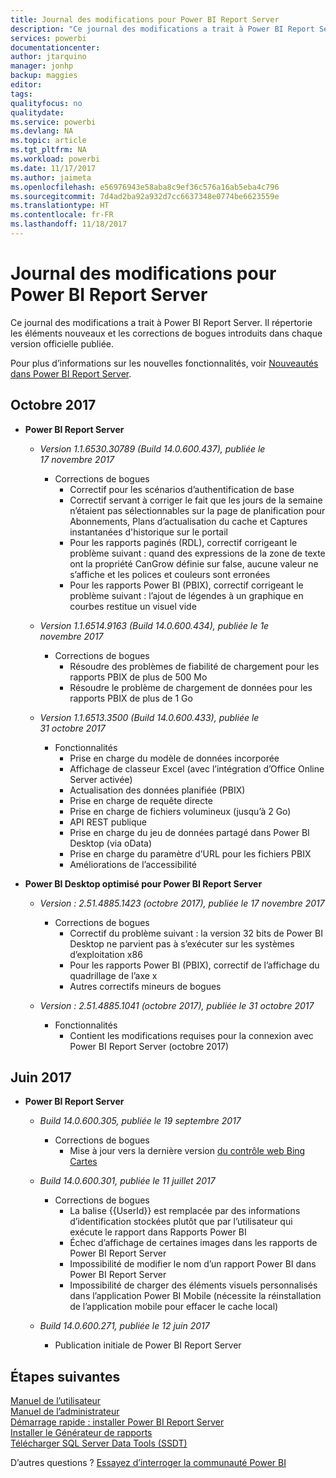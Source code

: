 ```yaml
---
title: Journal des modifications pour Power BI Report Server
description: "Ce journal des modifications a trait à Power BI Report Server. Il répertorie les éléments nouveaux et les corrections de bogues introduits dans chaque version officielle publiée."
services: powerbi
documentationcenter: 
author: jtarquino
manager: jonhp
backup: maggies
editor: 
tags: 
qualityfocus: no
qualitydate: 
ms.service: powerbi
ms.devlang: NA
ms.topic: article
ms.tgt_pltfrm: NA
ms.workload: powerbi
ms.date: 11/17/2017
ms.author: jaimeta
ms.openlocfilehash: e56976943e58aba8c9ef36c576a16ab5eba4c796
ms.sourcegitcommit: 7d4ad2ba92a932d7cc6637348e0774be6623559e
ms.translationtype: HT
ms.contentlocale: fr-FR
ms.lasthandoff: 11/18/2017
---
```

# <a name="changelog-for-power-bi-report-server"></a>Journal des modifications pour Power BI Report Server

Ce journal des modifications a trait à Power BI Report Server. Il répertorie les éléments nouveaux et les corrections de bogues introduits dans chaque version officielle publiée.

Pour plus d’informations sur les nouvelles fonctionnalités, voir [Nouveautés dans Power BI Report Server](whats-new.md).

## <a name="october-2017"></a>Octobre 2017

- **Power BI Report Server**
    - *Version 1.1.6530.30789 (Build 14.0.600.437), publiée le 17 novembre 2017*
        - Corrections de bogues
            - Correctif pour les scénarios d’authentification de base 
            - Correctif servant à corriger le fait que les jours de la semaine n’étaient pas sélectionnables sur la page de planification pour Abonnements, Plans d’actualisation du cache et Captures instantanées d'historique sur le portail
            - Pour les rapports paginés (RDL), correctif corrigeant le problème suivant : quand des expressions de la zone de texte ont la propriété CanGrow définie sur false, aucune valeur ne s’affiche et les polices et couleurs sont erronées
            - Pour les rapports Power BI (PBIX), correctif corrigeant le problème suivant : l’ajout de légendes à un graphique en courbes restitue un visuel vide

    - *Version 1.1.6514.9163 (Build 14.0.600.434), publiée le 1e novembre 2017*
        - Corrections de bogues
            - Résoudre des problèmes de fiabilité de chargement pour les rapports PBIX de plus de 500 Mo
            - Résoudre le problème de chargement de données pour les rapports PBIX de plus de 1 Go

    - *Version 1.1.6513.3500 (Build 14.0.600.433), publiée le 31 octobre 2017*
        - Fonctionnalités
            - Prise en charge du modèle de données incorporée
            - Affichage de classeur Excel (avec l’intégration d’Office Online Server activée)
            - Actualisation des données planifiée (PBIX)
            - Prise en charge de requête directe
            - Prise en charge de fichiers volumineux (jusqu’à 2 Go)
            - API REST publique
            - Prise en charge du jeu de données partagé dans Power BI Desktop (via oData)
            - Prise en charge du paramètre d’URL pour les fichiers PBIX
            - Améliorations de l’accessibilité

- **Power BI Desktop optimisé pour Power BI Report Server**
    - *Version : 2.51.4885.1423 (octobre 2017), publiée le 17 novembre 2017*
        - Corrections de bogues
            - Correctif du problème suivant : la version 32 bits de Power BI Desktop ne parvient pas à s’exécuter sur les systèmes d’exploitation x86
            - Pour les rapports Power BI (PBIX), correctif de l’affichage du quadrillage de l’axe x
            - Autres correctifs mineurs de bogues

    - *Version : 2.51.4885.1041 (octobre 2017), publiée le 31 octobre 2017*
        - Fonctionnalités
            - Contient les modifications requises pour la connexion avec Power BI Report Server (octobre 2017)

## <a name="june-2017"></a>Juin 2017

- **Power BI Report Server**
    - *Build 14.0.600.305, publiée le 19 septembre 2017*  
        - Corrections de bogues
            - Mise à jour vers la dernière version [du contrôle web Bing Cartes](https://msdn.microsoft.com/library/mt712542.aspx)

    - *Build 14.0.600.301, publiée le 11 juillet 2017*
        - Corrections de bogues
            - La balise {{UserId}} est remplacée par des informations d’identification stockées plutôt que par l’utilisateur qui exécute le rapport dans Rapports Power BI
            - Échec d’affichage de certaines images dans les rapports de Power BI Report Server
            - Impossibilité de modifier le nom d’un rapport Power BI dans Power BI Report Server
            - Impossibilité de charger des éléments visuels personnalisés dans l’application Power BI Mobile (nécessite la réinstallation de l’application mobile pour effacer le cache local)

    - *Build 14.0.600.271, publiée le 12 juin 2017*
        - Publication initiale de Power BI Report Server

## <a name="next-steps"></a>Étapes suivantes

[Manuel de l’utilisateur](user-handbook-overview.md)  
[Manuel de l’administrateur](admin-handbook-overview.md)  
[Démarrage rapide : installer Power BI Report Server](quickstart-install-report-server.md)  
[Installer le Générateur de rapports](https://docs.microsoft.com/sql/reporting-services/install-windows/install-report-builder)  
[Télécharger SQL Server Data Tools (SSDT)](http://go.microsoft.com/fwlink/?LinkID=616714)

D’autres questions ? [Essayez d’interroger la communauté Power BI](https://community.powerbi.com/)